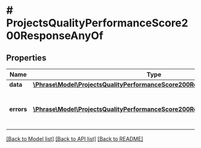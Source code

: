 # # ProjectsQualityPerformanceScore200ResponseAnyOf

## Properties

Name | Type | Description | Notes
------------ | ------------- | ------------- | -------------
**data** | [**\Phrase\Model\ProjectsQualityPerformanceScore200ResponseAnyOfData**](ProjectsQualityPerformanceScore200ResponseAnyOfData.md) |  | [optional] 
**errors** | [**\Phrase\Model\ProjectsQualityPerformanceScore200ResponseAnyOfErrorsInner[]**](ProjectsQualityPerformanceScore200ResponseAnyOfErrorsInner.md) | Array of errors for any failing translation ids | [optional] 

[[Back to Model list]](../../README.md#documentation-for-models) [[Back to API list]](../../README.md#documentation-for-api-endpoints) [[Back to README]](../../README.md)


